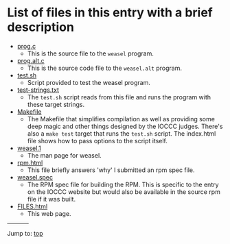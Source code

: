 # List of files in this entry with a brief description

- [prog.c](prog.c)
    *   This is the source file to the `weasel` program.
- [prog.alt.c](prog.alt.c)
    *   This is the source code file to the `weasel.alt` program.
- [test.sh](test.sh)
    *   Script provided to test the weasel program.
- [test-strings.txt](test-strings.txt)
    * The `test.sh` script reads from this file and runs the program with these
    target strings.
- [Makefile](Makefile)
    * The Makefile that simplifies compilation as well as providing some deep
    magic and other things designed by the IOCCC judges. There's also a `make
    test` target that runs the `test.sh` script. The index.html file shows how
    to pass options to the script itself.
- [weasel.1](weasel.1)
    * The man page for weasel.
- [rpm.html](rpm.html)
    * This file briefly answers 'why' I submitted an rpm spec file.
- [weasel.spec](%%REPO_URL%%/2018/ferguson/weasel.spec)
    * The RPM spec file for building the RPM. This is specific to the entry on
    the IOCCC website but would also be available in the source rpm file if it
    was built.
- [FILES.html](FILES.html)
    * This web page.

<hr style="width:10%;text-align:left;margin-left:0">

Jump to: [top](#)


<!--

    Copyright © 1984-2024 by Landon Curt Noll. All Rights Reserved.

    You are free to share and adapt this file under the terms of this license:

        Creative Commons Attribution-ShareAlike 4.0 International (CC BY-SA 4.0)

    For more information, see:

        https://creativecommons.org/licenses/by-sa/4.0/

-->
